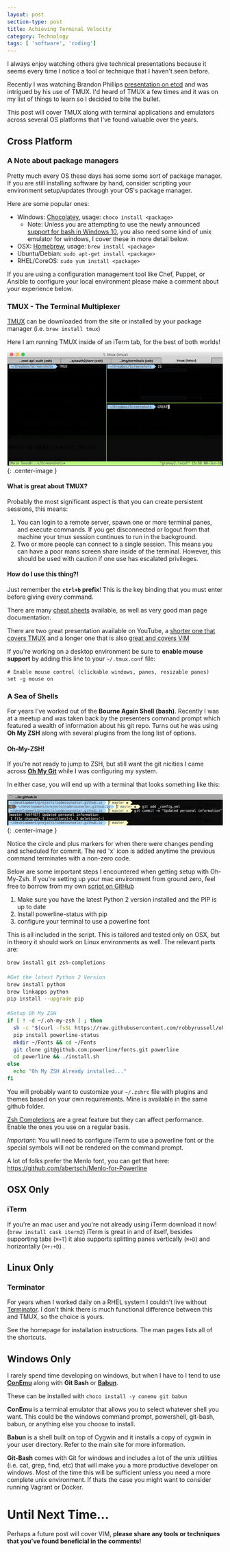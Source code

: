 ```yaml
---
layout: post
section-type: post
title: Achieving Terminal Velocity
category: Technology
tags: [ 'software', 'coding']
---
```


I always enjoy watching others give technical presentations because it seems every time I notice a tool or technique that I haven't seen before.  

Recently I was watching Brandon Phillips [presentation on etcd](https://www.youtube.com/watch?v=z6tjawXZ71E) and was intrigued by his use of TMUX.  I'd heard of TMUX a few times and it was on my list of things to learn so I decided to bite the bullet.  

This post will cover TMUX along with terminal applications and emulators across several OS platforms that I've found valuable over the years.

## Cross Platform

### A Note about package managers
Pretty much every OS these days has some some sort of package manager.  If you are still installing software by hand, consider scripting your environment setup/updates through your OS's package manager.

Here are some popular ones:

* Windows: [Chocolatey](https://chocolatey.org/), usage: `choco install <package>`
    * Note: Unless you are attempting to use the newly announced [support for bash in Windows 10](http://www.hanselman.com/blog/DevelopersCanRunBashShellAndUsermodeUbuntuLinuxBinariesOnWindows10.aspx), you also need some kind of unix emulator for windows, I cover these in more detail below.
* OSX: [Homebrew](http://brew.sh/), usage: `brew install <package>`
* Ubuntu/Debian: `sudo apt-get install <package>`
* RHEL/CoreOS: `sudo yum install <package>`

If you are using a configuration management tool like Chef, Puppet, or Ansible to configure your local environment please make a comment about your experience below.

### TMUX - The Terminal Multiplexer

[TMUX](https://tmux.github.io/) can be downloaded from the site or installed by your package manager (i.e. `brew install tmux`)

Here I am running TMUX inside of an iTerm tab, for the best of both worlds!

![TypeScript](/img/terminals/tmux.png){: .center-image }

#### What is great about TMUX?

Probably the most significant aspect is that you can create persistent sessions, this means:

1. You can login to a remote server, spawn one or more terminal panes, and execute commands.  If you get disconnected or logout from that machine your tmux session continues to run in the background.
1. Two or more people can connect to a single session.  This means you can have a poor mans screen share inside of the terminal.  However, this should be used with caution if one use has escalated privileges.

#### How do I use this thing?!

Just remember the **`ctrl+b` prefix**! This is the key binding that you must enter before giving every command.

There are many [cheat sheets](https://gist.github.com/andreyvit/2921703) available, as well as very good man page documentation.

There are two great presentation available on YouTube, a [shorter one that covers TMUX](https://www.youtube.com/watch?v=BHhA_ZKjyxo) and a longer one that is also [great and covers VIM](https://www.youtube.com/watch?v=5r6yzFEXajQ)

If you're working on a desktop environment be sure to **enable mouse support** by adding this line to your `~/.tmux.conf`
file:

```
# Enable mouse control (clickable windows, panes, resizable panes)
set -g mouse on
```

### A Sea of Shells

For years I've worked out of the **Bourne Again Shell (bash)**.  Recently I was at a meetup and was taken back by the presenters command prompt which featured a wealth of information about his git repo.  Turns out he was using **Oh My ZSH** along with several plugins from the long list of options.

#### Oh-My-ZSH!

If you're not ready to jump to ZSH, but still want the git nicities I came across **[Oh My Git](https://github.com/arialdomartini/oh-my-git)** while I was configuring my system.

In either case, you will end up with a terminal that looks something like this:

![TypeScript](/img/terminals/zsh-git-cmd.png){: .center-image }

Notice the circle and plus markers for when there were changes pending and scheduled for commit.  The red 'x' icon is added anytime the previous command terminates with a non-zero code.

Below are some important steps I encountered when getting setup with Oh-My-Zsh.  If you're setting up your mac environment from ground zero, feel free to borrow from my own [script on GitHub](https://github.com/codecounselor/scripts/blob/master/bootstrap-osx.sh)

1. Make sure you have the latest Python 2 version installed and the PIP is up to date
1. Install powerline-status with pip
1. configure your terminal to use a powerline font

This is all included in the script.  This is tailored and tested only on OSX, but in theory it should work on Linux environments as well.  The relevant parts are:

```zsh
brew install git zsh-completions

#Get the latest Python 2 Version
brew install python
brew linkapps python
pip install --upgrade pip

#Setup Oh My ZSH
if [ ! -d ~/.oh-my-zsh ] ; then
  sh -c "$(curl -fsSL https://raw.githubusercontent.com/robbyrussell/oh-my-zsh/master/tools/install.sh)"
  pip install powerline-status
  mkdir ~/Fonts && cd ~/Fonts
  git clone git@github.com:powerline/fonts.git powerline
  cd powerline && ./install.sh
else
  echo "Oh My ZSH Already installed..."
fi

```

You will probably want to customize your `~/.zshrc` file with plugins and themes based on your own requirements.  Mine is available in the same github folder.

[Zsh Completions](https://github.com/zsh-users/zsh-completions/blob/master/zsh-completions-howto.org) are a great feature but they can affect performance.  Enable the ones you use on a regular basis.

*Important:* You will need to configure iTerm to use a powerline font or the special symbols will not be rendered on the command prompt.

A lot of folks prefer the Menlo font, you can get that here: https://github.com/abertsch/Menlo-for-Powerline

## OSX Only

### iTerm
If you're an mac user and you're not already using iTerm download it now! (`brew install cask iterm2`)
iTerm is great in and of itself, besides supporting tabs (`⌘+T`) it also supports splitting panes vertically (`⌘+D`)  and horizontally (`⌘+⇧+D`) .

## Linux Only

### Terminator

For years when I worked daily on a RHEL system I couldn't live without [Terminator](http://gnometerminator.blogspot.com/p/introduction.html).  I don't think there is much functional difference between this and TMUX, so the choice is yours.  

See the homepage for installation instructions.  The man pages lists all of the shortcuts.

## Windows Only

I rarely spend time developing on windows, but when I have to I tend to use **[ConEmu](https://conemu.github.io/)** along with **Git Bash** or **[Babun](http://babun.github.io/)**.

These can be installed with `choco install -y conemu git babun`

**ConEmu** is a terminal emulator that allows you to select whatever shell you want.  This could be the windows command prompt, powershell, git-bash, babun, or anything else you choose to install.

**Babun** is a shell built on top of Cygwin and it installs a copy of cygwin in your user directory.  Refer to the main site for more information.

**Git-Bash** comes with Git for windows and includes a lot of the unix utilities (i.e. cat, grep, find, etc) that will make you a more productive developer on windows.  Most of the time this will be sufficient unless you need a more complete unix environment.  If thats the case you might want to consider running Vagrant or Docker.

# Until Next Time...
Perhaps a future post will cover VIM, **please share any tools or techniques that you've found beneficial in the comments!**
